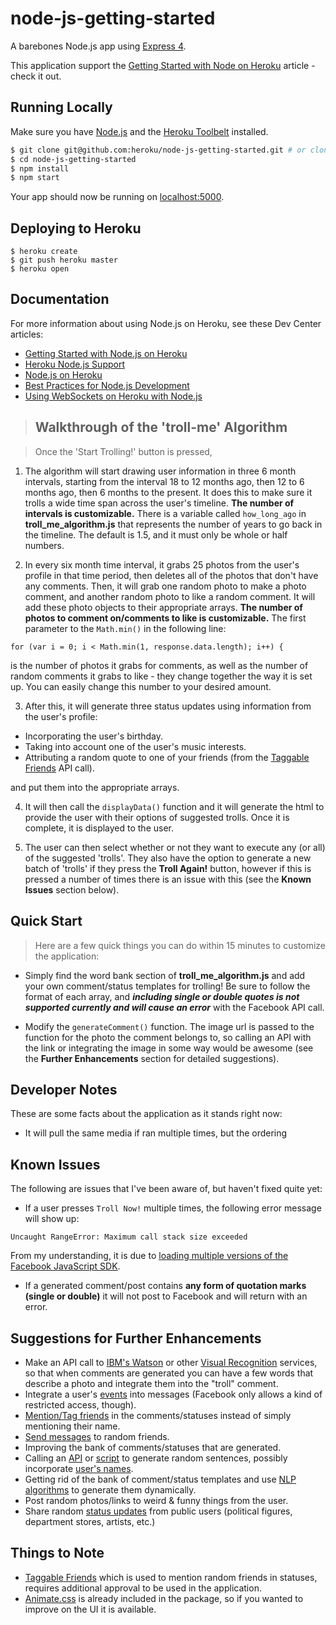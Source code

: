# node-js-getting-started

A barebones Node.js app using [Express 4](http://expressjs.com/).

This application support the [Getting Started with Node on Heroku](https://devcenter.heroku.com/articles/getting-started-with-nodejs) article - check it out.

## Running Locally

Make sure you have [Node.js](http://nodejs.org/) and the [Heroku Toolbelt](https://toolbelt.heroku.com/) installed.

```sh
$ git clone git@github.com:heroku/node-js-getting-started.git # or clone your own fork
$ cd node-js-getting-started
$ npm install
$ npm start
```

Your app should now be running on [localhost:5000](http://localhost:5000/).

## Deploying to Heroku

```
$ heroku create
$ git push heroku master
$ heroku open
```

## Documentation

For more information about using Node.js on Heroku, see these Dev Center articles:

- [Getting Started with Node.js on Heroku](https://devcenter.heroku.com/articles/getting-started-with-nodejs)
- [Heroku Node.js Support](https://devcenter.heroku.com/articles/nodejs-support)
- [Node.js on Heroku](https://devcenter.heroku.com/categories/nodejs)
- [Best Practices for Node.js Development](https://devcenter.heroku.com/articles/node-best-practices)
- [Using WebSockets on Heroku with Node.js](https://devcenter.heroku.com/articles/node-websockets)

> ## Walkthrough of the 'troll-me' Algorithm

> Once the 'Start Trolling!' button is pressed,

1. The algorithm will start drawing user information in three 6 month intervals, starting from the interval 18 to 12 months ago, then 12 to 6 months ago, then 6 months to the present. It does this to make sure it trolls a wide time span across the user's timeline. **The number of intervals is customizable.** There is a variable called ```how_long_ago``` in **troll_me_algorithm.js** that represents the number of years to go back in the timeline. The default is 1.5, and it must only be whole or half numbers.

2. In every six month time interval, it grabs 25 photos from the user's profile in that time period, then deletes all of the photos that don't have any comments. Then, it will grab one random photo to make a photo comment, and another random photo to like a random comment. It will add these photo objects to their appropriate arrays. **The number of photos to comment on/comments to like is customizable.** The first parameter to the ```Math.min()``` in the following line:
```
for (var i = 0; i < Math.min(1, response.data.length); i++) {
```
is the number of photos it grabs for comments, as well as the number of random comments it grabs to like - they change together the way it is set up. You can easily change this number to your desired amount. 

3. After this, it will generate three status updates using information from the user's profile:  
  + Incorporating the user's birthday.  
  + Taking into account one of the user's music interests.  
  + Attributing a random quote to one of your friends (from the [Taggable Friends](https://developers.facebook.com/docs/graph-api/reference/v2.2/user/taggable_friends) API call).  

  and put them into the appropriate arrays.

4. It will then call the ```displayData()``` function and it will generate the html to provide the user with their options of suggested trolls. Once it is complete, it is displayed to the user.

5. The user can then select whether or not they want to execute any (or all) of the suggested 'trolls'. They also have the option to generate a new batch of 'trolls' if they press the **Troll Again!** button, however if this is pressed a number of times there is an issue with this (see the **Known Issues** section below).


## Quick Start

> Here are a few quick things you can do within 15 minutes to customize the application:

- Simply find the word bank section of **troll_me_algorithm.js** and add your own comment/status templates for trolling! Be sure to follow the format of each array, and **_including single or double quotes is not supported currently and will cause an error_** with the Facebook API call.

- Modify the ```generateComment()``` function. The image url is passed to the function for the photo the comment belongs to, so calling an API with the link or integrating the image in some way would be awesome (see the **Further Enhancements** section for detailed suggestions).

## Developer Notes

These are some facts about the application as it stands right now:

- It will pull the same media if ran multiple times, but the ordering 

## Known Issues

The following are issues that I've been aware of, but haven't fixed quite yet:

- If a user presses ```Troll Now!``` multiple times, the following error message will show up:
```
Uncaught RangeError: Maximum call stack size exceeded
```
From my understanding, it is due to [loading multiple versions of the Facebook JavaScript SDK](http://neverblog.net/facebook-javascript-sdk-uncaught-rangeerror-maximum-call-stack-size-exceeded-error/).

- If a generated comment/post contains **any form of quotation marks (single or double)** it will not post to Facebook and will return with an error.

## Suggestions for Further Enhancements

- Make an API call to [IBM's Watson](http://www.ibm.com/smarterplanet/us/en/ibmwatson/developercloud/services-catalog.html) or other [Visual Recognition](http://blog.mashape.com/list-of-14-image-recognition-apis/) services, so that when comments are generated you can have a few words that describe a photo and integrate them into the "troll" comment.
- Integrate a user's [events](https://developers.facebook.com/docs/graph-api/reference/v2.2/event) into messages (Facebook only allows a kind of restricted access, though).
- [Mention/Tag friends](https://developers.facebook.com/docs/opengraph/using-actions/v2.2#mentions) in the comments/statuses instead of simply mentioning their name.
- [Send messages](https://developers.facebook.com/docs/sharing/reference/send-dialog) to random friends.
- Improving the bank of comments/statuses that are generated.
- Calling an [API](http://iheartquotes.com/api) or [script](http://www.htmlgoodies.com/JSBook/sentence.html) to generate random sentences, possibly incorporate [user's names](http://www.icndb.com/api/).
- Getting rid of the bank of comment/status templates and use [NLP algorithms](http://blog.mashape.com/list-of-25-natural-language-processing-apis/) to generate them dynamically.
- Post random photos/links to weird & funny things from the user.
- Share random [status updates](https://developers.facebook.com/docs/graph-api/reference/v2.2/status) from public users (political figures, department stores, artists, etc.)

## Things to Note

- [Taggable Friends](https://developers.facebook.com/docs/graph-api/reference/v2.2/user/taggable_friends) which is used to mention random friends in statuses, requires additional approval to be used in the application.
- [Animate.css](http://daneden.github.io/animate.css/) is already included in the package, so if you wanted to improve on the UI it is available.
